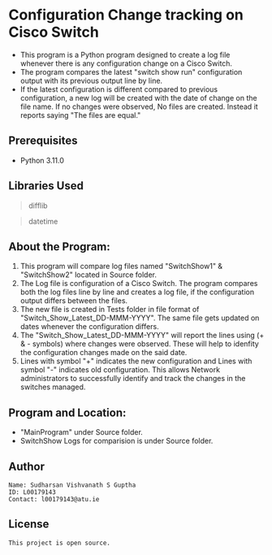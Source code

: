 # Configuration Change tracking on Cisco Switch 
- This program is a Python program designed to create a log file whenever there is any configuration change on a Cisco Switch.
- The program compares the latest "switch show run" configuration output with its previous output line by line. 
- If the latest configuration is different compared to previous configuration, a new log will be created with the date of change on the file name. If no changes were observed, No files are created. Instead it reports saying "The files are equal."

## Prerequisites
- Python 3.11.0

## Libraries Used
>difflib

>datetime

## About the Program:
1. This program will compare log files named "SwitchShow1" & "SwitchShow2" located in Source folder. 
2. The Log file is configuration of a Cisco Switch. The program compares both the log files line by line and creates a log file, if the configuration output differs between the files.
3. The new file is created in Tests folder in file format of "Switch_Show_Latest_DD-MMM-YYYY". The same file gets updated on dates whenever the configuration differs. 
4. The "Switch_Show_Latest_DD-MMM-YYYY" will report the lines using (+ & - symbols)  where changes were observed. These will help to idenfity the configuration changes made on the said date.
5. Lines with symbol "+" indicates the new configuration and Lines with symbol "-" indicates old configuration. This allows Network administrators to successfully identify and track the changes in the switches managed.

## Program and Location:
- "MainProgram" under Source folder.
- SwitchShow Logs for comparision is under Source folder. 

## Author
    Name: Sudharsan Vishvanath S Guptha
    ID: L00179143
    Contact: l00179143@atu.ie

## License
    This project is open source.